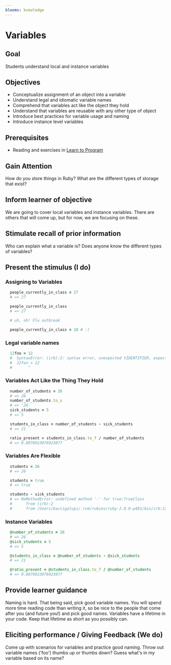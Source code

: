 ```yaml
---
blooms: knowledge
---
```


# Variables


## Goal

Students understand local and instance variables

## Objectives
* Conceptualize assignment of an object into a variable
* Understand legal and idiomatic variable names
* Comprehend that variables act like the object they hold
* Understand that variables are reusable with any other type of object
* Introduce best practices for variable usage and naming
* Introduce instance level variables

## Prerequisites
* Reading and exercises in [Learn to Program](https://pine.fm/LearnToProgram/)

## Gain Attention

How do you store things in Ruby?
What are the different types of storage that exist?

## Inform learner of objective

We are going to cover local variables and instance variables.
There are others that will come up, but for now, we are focusing on these.

## Stimulate recall of prior information

Who can explain what a variable is?
Does anyone know the different types of variables?

## Present the stimulus (I do)

### Assigning to Variables

```ruby
  people_currently_in_class = 27
  # => 27

  people_currently_in_class
  # => 27

  # uh, oh! Flu outbreak

  people_currently_in_class = 18 # :(
```

### Legal variable names

```ruby
  12foo = 12
  #  SyntaxError: (irb):2: syntax error, unexpected tIDENTIFIER, expecting end-of-input
  #  12foo = 12
  #       ^
```

### Variables Act Like the Thing They Hold

```ruby
  number_of_students = 26
  # => 26
  number_of_students.to_s
  # => '26'
  sick_students = 5
  # => 5

  students_in_class = number_of_students - sick_students
  # => 21

  ratio_present = students_in_class.to_f / number_of_students
  # => 0.8076923076923077
```

### Variables Are Flexible

```ruby
  students = 26
  # => 26

  students = true
  # => true

  students - sick_students
  # => NoMethodError: undefined method '-' for true:TrueClass
  #      from (irb):2
  #      from /Users/baccigalupi/.rvm/rubies/ruby-2.0.0-p481/bin/irb:12:in '<main>'
```

### Instance Variables

```ruby
  @number_of_students = 26
  # => 26
  @sick_students = 5
  # => 5

  @students_in_class = @number_of_students - @sick_students
  # => 21

  @ratio_present = @students_in_class.to_f / @number_of_students
  # => 0.8076923076923077
```

## Provide learner guidance

Naming is hard. That being said, pick good variable names.
You will spend more time reading code than writing it, so be nice to the people
that come after you (and future you!) and pick good names.
Variables have a lifetime in your code. Keep that lifetime as short as you
possibly can.

## Eliciting performance / Giving Feedback (We do)

Come up with scenarios for variables and practice good naming.
Throw out variable names ('foo') thumbs up or thumbs down?
Guess what's in my variable based on its name?
